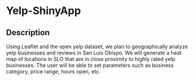 # Yelp-ShinyApp

## Description
Using Leaflet and the open yelp dataset, we plan to geographically analyze yelp businesses and reviews in San Luis Obispo. We will generate a heat map of locations in SLO that are in close proximity to highly rated yelp businesses. The user will be able to set parameters such as business category, price range, hours open, etc.
